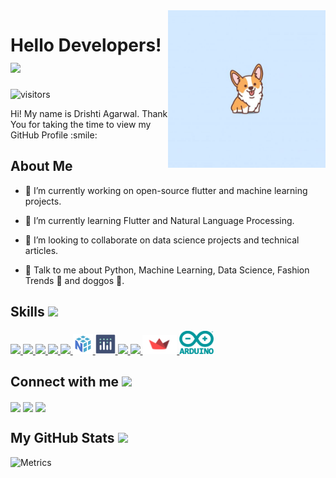 <!-- <div align="center">
<img width="100%" height = "370px" src="https://raw.githubusercontent.com/drishti-agarwal/drishti-agarwal/main/My%20Post.jpg" alt="cover" />
</div> -->
<img width="50%" align="right" alt="Github" src="https://raw.githubusercontent.com/drishti-agarwal/drishti-agarwal/main/dcbf2d8fa07d727eec5fb97d8996e724.jpg" />

<h1> Hello Developers! <img src = "https://raw.githubusercontent.com/MartinHeinz/MartinHeinz/master/wave.gif" width = "7%"> </h1>
<p align='center'>

![visitors](https://visitor-badge.glitch.me/badge?page_id=drishti-agarwal.drishti-agarwal)

</p>
<div size='20px'> Hi! My name is Drishti Agarwal. Thank You for taking the time to view my GitHub Profile :smile: 
</div>

<h2> About Me </h2>

<!-- <img width="35%" align="right" alt="Github" src="https://raw.githubusercontent.com/drishti-agarwal/drishti-agarwal/main/dcbf2d8fa07d727eec5fb97d8996e724.jpg" />
 -->

- 🔭 I’m currently working on open-source flutter and machine learning projects. 

- 🌱 I’m currently learning Flutter and Natural Language Processing. 

- 👯 I’m looking to collaborate on data science projects and technical articles. 

- 💬 Talk to me about Python, Machine Learning, Data Science, Fashion Trends 👗 and doggos 🐶.

<h2> Skills <img src = "https://media2.giphy.com/media/QssGEmpkyEOhBCb7e1/giphy.gif?cid=ecf05e47a0n3gi1bfqntqmob8g9aid1oyj2wr3ds3mg700bl&rid=giphy.gif" width = "32%"> </h2>
<a href= https://github.com/drishti-agarwal?tab=repositories&q=&type=&language=python&sort= > <img width ='32px' src ='https://raw.githubusercontent.com/rahulbanerjee26/githubAboutMeGenerator/main/icons/python.svg'> </a>
<a href= https://github.com/drishti-agarwal?tab=repositories&q=&type=&language=c&sort= > <img width ='32px' src ='https://raw.githubusercontent.com/rahulbanerjee26/githubAboutMeGenerator/main/icons/c.svg'> </a>
<a href= https://github.com/drishti-agarwal?tab=repositories&q=&type=&language=cpp&sort= > <img width ='32px' src ='https://raw.githubusercontent.com/rahulbanerjee26/githubAboutMeGenerator/main/icons/cpp.svg'> </a>
<a href= https://github.com/drishti-agarwal?tab=repositories&q=&type=&language=flutter&sort= > <img width ='32px' src ='https://raw.githubusercontent.com/rahulbanerjee26/githubAboutMeGenerator/main/icons/flutter.svg'> </a>
<a href= https://github.com/drishti-agarwal?tab=repositories&q=&type=&language=scikit&sort= > <img width ='32px' src ='https://raw.githubusercontent.com/rahulbanerjee26/githubAboutMeGenerator/main/icons/scikit.svg'> </a>
<a href= https://github.com/drishti-agarwal?tab=repositories&q=&type=&language=scikit&sort= > <img width ='32px' src ='https://raw.githubusercontent.com/drishti-agarwal/drishti-agarwal/934a7c49eb8c40a15728d328380adf42d9deda3c/numpy.svg'> </a>
<a href= https://github.com/drishti-agarwal?tab=repositories&q=&type=&language=scikit&sort= > <img width ='32px' src ='https://raw.githubusercontent.com/drishti-agarwal/drishti-agarwal/main/5997976.png'> </a>
<a href= https://github.com/drishti-agarwal?tab=repositories&q=&type=&language=docker&sort= > <img width ='32px' src ='https://raw.githubusercontent.com/rahulbanerjee26/githubAboutMeGenerator/main/icons/docker.svg'> </a>
<a href= https://github.com/drishti-agarwal?tab=repositories&q=&type=&language=github&sort= > <img width ='32px' src ='https://raw.githubusercontent.com/rahulbanerjee26/githubAboutMeGenerator/main/icons/github.svg'> </a>
<a href= https://github.com/drishti-agarwal?tab=repositories&q=&type=&language=github&sort= > <img width ='55px' src ='https://raw.githubusercontent.com/drishti-agarwal/drishti-agarwal/main/streamlit.png'> </a>
<a href= https://github.com/drishti-agarwal?tab=repositories&q=&type=&language=github&sort= > <img width ='55px' src ='https://raw.githubusercontent.com/drishti-agarwal/drishti-agarwal/main/arduino-logo-png-transparent.png'> </a>





<h2> Connect with me <img src='https://raw.githubusercontent.com/ShahriarShafin/ShahriarShafin/main/Assets/handshake.gif' width="100px"> </h2>
<a href = 'https://www.linkedin.com/in/drishti-agarwal'> <img width = '32px' align= 'center' src="https://raw.githubusercontent.com/rahulbanerjee26/githubAboutMeGenerator/main/icons/linked-in-alt.svg"/></a> 
<a href = 'https://bit.ly/35iaioo'> <img width = '32px' align= 'center' src="https://raw.githubusercontent.com/rahulbanerjee26/githubAboutMeGenerator/main/icons/portfolio.png"/></a> 
<a href = 'https://www.github.com/drishti-agarwal'> <img width = '32px' align= 'center' src="https://raw.githubusercontent.com/rahulbanerjee26/githubAboutMeGenerator/main/icons/github.svg"/></a> 



<h2> My GitHub Stats <img src='https://media1.giphy.com/media/du3J3cXyzhj75IOgvA/giphy.gif?cid=ecf05e47x2g034i9pzwtzzsd3xgg2w9nr94t4tflbbgo3008&rid=giphy.gif' width='32px'> </h2>

![Metrics](https://github-readme-stats.vercel.app/api?username=drishti-agarwal&theme=radical&show_icons=true)



<br>

